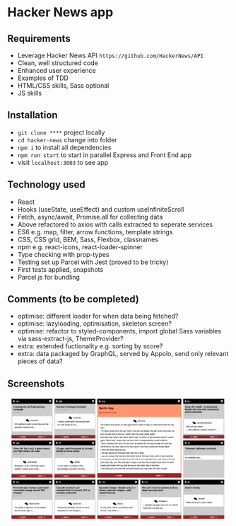 # Hacker News app

## Requirements

- Leverage Hacker News API `https://github.com/HackerNews/API`
- Clean, well structured code
- Enhanced user experience
- Examples of TDD
- HTML/CSS skills, Sass optional
- JS skills

## Installation

- `git clone ****` project locally
- `cd hacker-news` change into folder
- `npm i` to install all dependencies
- `npm run start` to start in parallel Express and Front End app
- visit `localhost:3003` to see app

## Technology used

- React
- Hooks (useState, useEffect) and custom useInfiniteScroll
- Fetch, async/await, Promise.all for collecting data
- Above refactored to axios with calls extracted to seperate services
- ES6 e.g. map, filter, arrow functions, template strings
- CSS, CSS grid, BEM, Sass, Flexbox, classnames
- npm e.g. react-icons, react-loader-spinner
- Type checking with prop-types
- Testing set up Parcel with Jest (proved to be tricky)
- First tests applied, snapshots
- Parcel.js for bundling

## Comments (to be completed)

- optimise: different loader for when data being fetched?
- optimise: lazyloading, optimisation, skeleton screen?
- optimise: refactor to styled-components, import global Sass variables via sass-extract-js, ThemeProvider?
- extra: extended fuctionality e.g. sorting by score?
- extra: data packaged by GraphQL, served by Appolo, send only relevant pieces of data?

## Screenshots

![Screenshot](src/assets/screenshot-2.png)
